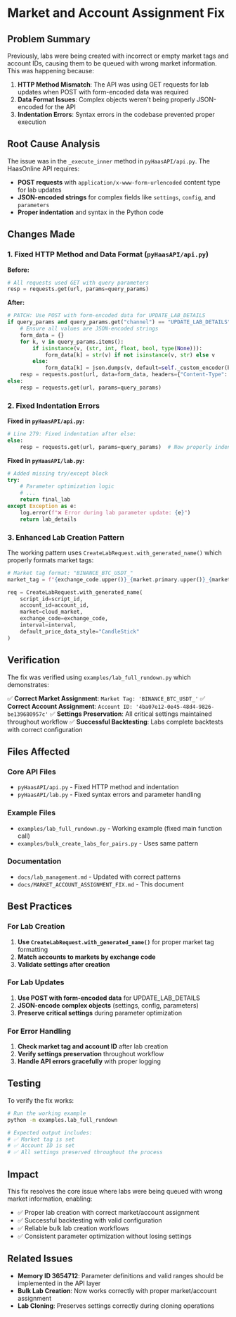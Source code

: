 # Market and Account Assignment Fix

## Problem Summary

Previously, labs were being created with incorrect or empty market tags and account IDs, causing them to be queued with wrong market information. This was happening because:

1. **HTTP Method Mismatch**: The API was using GET requests for lab updates when POST with form-encoded data was required
2. **Data Format Issues**: Complex objects weren't being properly JSON-encoded for the API
3. **Indentation Errors**: Syntax errors in the codebase prevented proper execution

## Root Cause Analysis

The issue was in the `_execute_inner` method in `pyHaasAPI/api.py`. The HaasOnline API requires:

- **POST requests** with `application/x-www-form-urlencoded` content type for lab updates
- **JSON-encoded strings** for complex fields like `settings`, `config`, and `parameters`
- **Proper indentation** and syntax in the Python code

## Changes Made

### 1. Fixed HTTP Method and Data Format (`pyHaasAPI/api.py`)

**Before:**
```python
# All requests used GET with query parameters
resp = requests.get(url, params=query_params)
```

**After:**
```python
# PATCH: Use POST with form-encoded data for UPDATE_LAB_DETAILS
if query_params and query_params.get("channel") == "UPDATE_LAB_DETAILS":
    # Ensure all values are JSON-encoded strings
    form_data = {}
    for k, v in query_params.items():
        if isinstance(v, (str, int, float, bool, type(None))):
            form_data[k] = str(v) if not isinstance(v, str) else v
        else:
            form_data[k] = json.dumps(v, default=self._custom_encoder(by_alias=True))
    resp = requests.post(url, data=form_data, headers={"Content-Type": "application/x-www-form-urlencoded"})
else:
    resp = requests.get(url, params=query_params)
```

### 2. Fixed Indentation Errors

**Fixed in `pyHaasAPI/api.py`:**
```python
# Line 279: Fixed indentation after else:
else:
    resp = requests.get(url, params=query_params)  # Now properly indented
```

**Fixed in `pyHaasAPI/lab.py`:**
```python
# Added missing try/except block
try:
    # Parameter optimization logic
    # ...
    return final_lab
except Exception as e:
    log.error(f"❌ Error during lab parameter update: {e}")
    return lab_details
```

### 3. Enhanced Lab Creation Pattern

The working pattern uses `CreateLabRequest.with_generated_name()` which properly formats market tags:

```python
# Market tag format: "BINANCE_BTC_USDT_"
market_tag = f"{exchange_code.upper()}_{market.primary.upper()}_{market.secondary.upper()}_"

req = CreateLabRequest.with_generated_name(
    script_id=script_id,
    account_id=account_id,
    market=cloud_market,
    exchange_code=exchange_code,
    interval=interval,
    default_price_data_style="CandleStick"
)
```

## Verification

The fix was verified using `examples/lab_full_rundown.py` which demonstrates:

✅ **Correct Market Assignment**: `Market Tag: 'BINANCE_BTC_USDT_'`
✅ **Correct Account Assignment**: `Account ID: '4ba07e12-0e45-48d4-9826-be139680957c'`
✅ **Settings Preservation**: All critical settings maintained throughout workflow
✅ **Successful Backtesting**: Labs complete backtests with correct configuration

## Files Affected

### Core API Files
- `pyHaasAPI/api.py` - Fixed HTTP method and indentation
- `pyHaasAPI/lab.py` - Fixed syntax errors and parameter handling

### Example Files
- `examples/lab_full_rundown.py` - Working example (fixed main function call)
- `examples/bulk_create_labs_for_pairs.py` - Uses same pattern

### Documentation
- `docs/lab_management.md` - Updated with correct patterns
- `docs/MARKET_ACCOUNT_ASSIGNMENT_FIX.md` - This document

## Best Practices

### For Lab Creation
1. **Use `CreateLabRequest.with_generated_name()`** for proper market tag formatting
2. **Match accounts to markets by exchange code**
3. **Validate settings after creation**

### For Lab Updates
1. **Use POST with form-encoded data** for UPDATE_LAB_DETAILS
2. **JSON-encode complex objects** (settings, config, parameters)
3. **Preserve critical settings** during parameter optimization

### For Error Handling
1. **Check market tag and account ID** after lab creation
2. **Verify settings preservation** throughout workflow
3. **Handle API errors gracefully** with proper logging

## Testing

To verify the fix works:

```bash
# Run the working example
python -m examples.lab_full_rundown

# Expected output includes:
# ✅ Market tag is set
# ✅ Account ID is set
# ✅ All settings preserved throughout the process
```

## Impact

This fix resolves the core issue where labs were being queued with wrong market information, enabling:

- ✅ Proper lab creation with correct market/account assignment
- ✅ Successful backtesting with valid configuration
- ✅ Reliable bulk lab creation workflows
- ✅ Consistent parameter optimization without losing settings

## Related Issues

- **Memory ID 3654712**: Parameter definitions and valid ranges should be implemented in the API layer
- **Bulk Lab Creation**: Now works correctly with proper market/account assignment
- **Lab Cloning**: Preserves settings correctly during cloning operations 